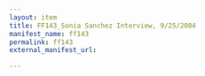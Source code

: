 ```yaml
---
layout: item
title: FF143_Sonia Sanchez Interview, 9/25/2004
manifest_name: ff143
permalink: ff143
external_manifest_url: 

---
```

<!-- Add an essay or interpretive material below this line,
using HTML or markdown.  Do not modify this file above this line -->
